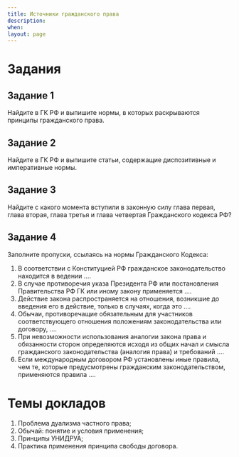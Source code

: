 ```yaml
---
title: Источники гражданского права
description:
when:
layout: page
---
```


# Задания

## Задание 1

Найдите в ГК РФ и выпишите нормы, в которых раскрываются принципы гражданского
права.

## Задание 2

Найдите в ГК РФ и выпишите статьи, содержащие диспозитивные и императивные
нормы.

## Задание 3

Найдите с какого момента вступили в законную силу глава первая, глава вторая,
глава третья и глава четвертая Гражданского кодекса РФ?

## Задание 4

Заполните пропуски, ссылаясь на нормы Гражданского Кодекса:

1. В соответствии с Конституцией РФ гражданское законодательство находится в
   ведении ….
2. В случае противоречия указа Президента РФ или постановления Правительства РФ
   ГК или иному закону применяется ….
3. Действие закона распространяется на отношения, возникшие до введения его в
   действие, только в случаях, когда это ….
4. Обычаи, противоречащие обязательным для участников соответствующего отношения
   положениям законодательства или договору, ….
5. При невозможности использования аналогии закона права и обязанности сторон
   определяются исходя из общих начал и смысла гражданского законодательства
   (аналогия права) и требований ….
6. Если международным договором РФ установлены иные правила, чем те, которые
   предусмотрены гражданским законодательством, применяются правила ….

# Темы докладов

1. Проблема дуализма частного права;
2. Обычай: понятие и условия применения;
3. Принципы УНИДРУА;
4. Практика применения принципа свободы договора.

